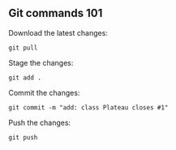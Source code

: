 ## Git commands 101

Download the latest changes:

```
git pull
```

Stage the changes:

```
git add .
```

Commit the changes:
```
git commit -m "add: class Plateau closes #1"
```

Push the changes:
```
git push
```
